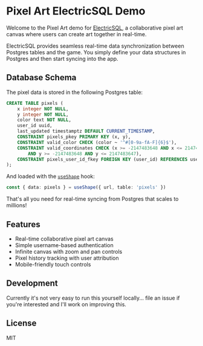 # Pixel Art ElectricSQL Demo

Welcome to the Pixel Art demo for [ElectricSQL](https://electric-sql.com/), a collaborative pixel art canvas where users can create art together in real-time.

ElectricSQL provides seamless real-time data synchronization between Postgres tables and the game. You simply define your data structures in Postgres and then start syncing into the app.

## Database Schema

The pixel data is stored in the following Postgres table:

```sql
CREATE TABLE pixels (
    x integer NOT NULL,
    y integer NOT NULL,
    color text NOT NULL,
    user_id uuid,
    last_updated timestamptz DEFAULT CURRENT_TIMESTAMP,
    CONSTRAINT pixels_pkey PRIMARY KEY (x, y),
    CONSTRAINT valid_color CHECK (color ~ '^#[0-9a-fA-F]{6}$'),
    CONSTRAINT valid_coordinates CHECK (x >= -2147483648 AND x <= 2147483647 
        AND y >= -2147483648 AND y <= 2147483647),
    CONSTRAINT pixels_user_id_fkey FOREIGN KEY (user_id) REFERENCES users(id)
);
```

And loaded with the [`useShape`](https://electric-sql.com/docs/integrations/react) hook:

```typescript
const { data: pixels } = useShape({ url, table: 'pixels' })
```

That's all you need for real-time syncing from Postgres that scales to millions!

## Features

- Real-time collaborative pixel art canvas
- Simple username-based authentication
- Infinite canvas with zoom and pan controls
- Pixel history tracking with user attribution
- Mobile-friendly touch controls

## Development

Currently it's not very easy to run this yourself locally... file an issue if
you're interested and I'll work on improving this.

## License

MIT

